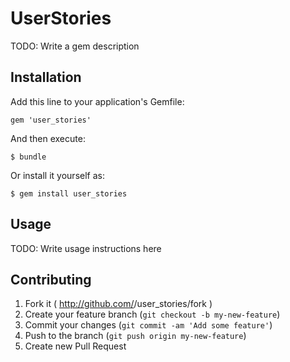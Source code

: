 # UserStories

TODO: Write a gem description

## Installation

Add this line to your application's Gemfile:

    gem 'user_stories'

And then execute:

    $ bundle

Or install it yourself as:

    $ gem install user_stories

## Usage

TODO: Write usage instructions here

## Contributing

1. Fork it ( http://github.com/<my-github-username>/user_stories/fork )
2. Create your feature branch (`git checkout -b my-new-feature`)
3. Commit your changes (`git commit -am 'Add some feature'`)
4. Push to the branch (`git push origin my-new-feature`)
5. Create new Pull Request

